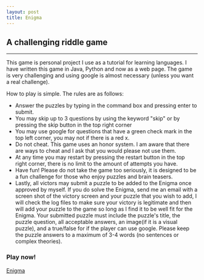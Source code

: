 ```yaml
---
layout: post
title: Enigma
---
```


## A challenging riddle game
----
This game is personal project I use as a tutorial for learning languages. I have written this game in Java, Python and now as a web page.
The game is very challenging and using google is almost necessary (unless you want a real challenge).

How to play is simple. The rules are as follows:
- Answer the puzzles by typing in the command box and pressing enter to submit.
- You may skip up to 3 questions by using the keyword "skip" or by pressing the skip button in the top right corner
- You may use google for questions that have a green check mark in the top left corner, you may not if there is a red x.
- Do not cheat. This game uses an honor system. I am aware that there are ways to cheat and I ask that you would please not use them.
- At any time you may restart by pressing the restart button in the top right corner, there is no limit to the amount of attempts you have.
- Have fun! Please do not take the game too seriously, it is designed to be a fun challenge for those who enjoy puzzles and brain teasers.
- Lastly, all victors may submit a puzzle to be added to the Enigma once approved by myself. If you do solve the Enigma, send me an email with a screen shot of the victory screen and your puzzle that you wish to add, I will check the log files to make sure your victory is legitimate and then will add your puzzle to the game so long as I find it to be well fit for the Enigma. Your submitted puzzle must include the puzzle's title, the puzzle question, all acceptable answers, an image(if it is a visual puzzle), and a true/false for if the player can use google. Please keep the puzzle answers to a maximum of 3-4 words (no sentences or complex theories).

### Play now!
[Enigma](https://elliothume.github.io/enigma.html)
